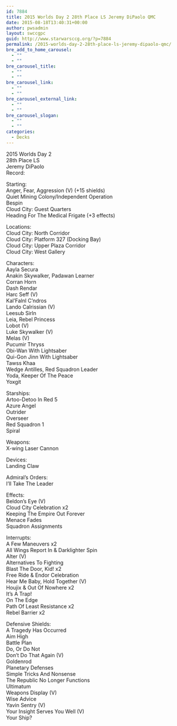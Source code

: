 ```yaml
---
id: 7884
title: 2015 Worlds Day 2 28th Place LS Jeremy DiPaolo QMC
date: 2015-08-18T13:40:31+00:00
author: pwsadmin
layout: swccgpc
guid: http://www.starwarsccg.org/?p=7884
permalink: /2015-worlds-day-2-28th-place-ls-jeremy-dipaolo-qmc/
bre_add_to_home_carousel:
  - ""
  - ""
bre_carousel_title:
  - ""
  - ""
bre_carousel_link:
  - ""
  - ""
bre_carousel_external_link:
  - ""
  - ""
bre_carousel_slogan:
  - ""
  - ""
categories:
  - Decks
---
```

2015 Worlds Day 2  
28th Place LS  
Jeremy DiPaolo  
Record:

Starting:  
Anger, Fear, Aggression (V) (+15 shields)  
Quiet Mining Colony/Independent Operation  
Bespin  
Cloud City: Guest Quarters  
Heading For The Medical Frigate (+3 effects)

Locations:  
Cloud City: North Corridor  
Cloud City: Platform 327 (Docking Bay)  
Cloud City: Upper Plaza Corridor  
Cloud City: West Gallery

Characters:  
Aayla Secura  
Anakin Skywalker, Padawan Learner  
Corran Horn  
Dash Rendar  
Harc Seff (V)  
Kal&#8217;Falnl C&#8217;ndros  
Lando Calrissian (V)  
Leesub Sirln  
Leia, Rebel Princess  
Lobot (V)  
Luke Skywalker (V)  
Melas (V)  
Pucumir Thryss  
Obi-Wan With Lightsaber  
Qui-Gon Jinn With Lightsaber  
Tawss Khaa  
Wedge Antilles, Red Squadron Leader  
Yoda, Keeper Of The Peace  
Yoxgit

Starships:  
Artoo-Detoo In Red 5  
Azure Angel  
Outrider  
Overseer  
Red Squadron 1  
Spiral

Weapons:  
X-wing Laser Cannon

Devices:  
Landing Claw

Admiral&#8217;s Orders:  
I&#8217;ll Take The Leader

Effects:  
Beldon&#8217;s Eye (V)  
Cloud City Celebration x2  
Keeping The Empire Out Forever  
Menace Fades  
Squadron Assignments

Interrupts:  
A Few Maneuvers x2  
All Wings Report In & Darklighter Spin  
Alter (V)  
Alternatives To Fighting  
Blast The Door, Kid! x2  
Free Ride & Endor Celebration  
Hear Me Baby, Hold Together (V)  
Houjix & Out Of Nowhere x2  
It&#8217;s A Trap!  
On The Edge  
Path Of Least Resistance x2  
Rebel Barrier x2

Defensive Shields:  
A Tragedy Has Occurred  
Aim High  
Battle Plan  
Do, Or Do Not  
Don&#8217;t Do That Again (V)  
Goldenrod  
Planetary Defenses  
Simple Tricks And Nonsense  
The Republic No Longer Functions  
Ultimatum  
Weapons Display (V)  
Wise Advice  
Yavin Sentry (V)  
Your Insight Serves You Well (V)  
Your Ship?